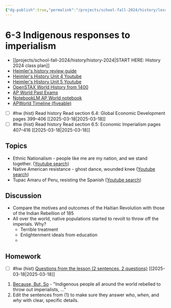 ```yaml
---
{"dg-publish":true,"permalink":"/projects/school-fall-2024/history/lessons/6-3-indigenous-responses/"}
---
```



#  6-3 Indigenous responses to imperialism

- [[projects/school-fall-2024/history/history-2024\|START HERE: History 2024 class plan]]
- [Heimler's history review guide](https://resources.heimlershistory.com/products/ap-world-heimler-review-guide)
- [Heimler's History Unit 4 Youtube](https://www.youtube.com/playlist?list=PLEHRHjICEfDVG6osVMx-168RjRmHv7eby)
- [Heimler's History Unit 5 Youtube](https://www.youtube.com/playlist?list=PLEHRHjICEfDVqlm9W8s3LiDUJDF_M7eBv)
- [OpenSTAX World History from 1400](https://openstax.org/books/world-history-volume-2/pages/1-introduction)
- [AP World Past Exams](https://apcentral.collegeboard.org/courses/ap-world-history/exam/past-exam-questions)
- [NotebookLM AP World notebook](https://notebooklm.google.com/notebook/94b83796-38ce-42a3-b8c6-61630d55f2a2)
- [APWorld Timeline (fiveable)](https://library.fiveable.me/ap-world/faqs/ultimate-ap-world-timeline/blog/7wbnilPDIokeXB7TZ9e3)




- [ ] #hw (hist) Read history  Read section 6.4: Global Economic Development pages 399–406 [[2025-03-18\|2025-03-18]] 
- [ ] #hw (hist) Read history  Read section 6.5: Economic Imperialism pages 407–416 [[2025-03-18\|2025-03-18]] 

## Topics


- Ethnic Nationalism - people like me are my nation, and we stand together. ([Youtube search](https://www.youtube.com/results?search_query=Ethnic%20Nationalism%20-%20people%20like%20me%20are%20my%20nation,%20and%20we%20stand%20together.))
- Native American resistance - ghost dance, wounded knee ([Youtube search](https://www.youtube.com/results?search_query=Native%20American%20resistance%20-%20ghost%20dance,%20wounded%20knee))
- Tupac Amaru of Peru, resisting the Spanish ([Youtube search](https://www.youtube.com/results?search_query=Tupac%20Amaru%20of%20Peru,%20resisting%20the%20Spanish))

## Discussion

- Compare the motives and outcomes of the Haitian Revolution with those of the Indian Rebellion of 185 
- All over the world, native populations started to revolt to throw off the imperials. Why?
    - Terrible treatment
    - Enlightenment ideals from education
    - 
## Homework

- [ ] #hw (hist) [Questions from the lesson (2 sentences, 2 questions)](https://school.ginosterous.com/projects/school-fall-2024/history/lessons/6-3-indigenous-responses) [[2025-03-18\|2025-03-18]]

1. [Because, But, So](https://school.ginosterous.com/projects/school-fall-2024/language/language-review/because-but-so-exercises) - "Indigenous people all around the world rebelled to throw out imperialists, ..."
2. Edit the sentences from (1) to make sure they answer *who*, *when*, and *why* with clear, specific details. 
